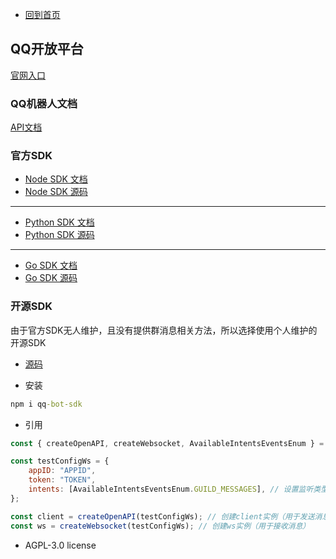 - [回到首页](/README.md)

## QQ开放平台

[官网入口](https://q.qq.com)

### QQ机器人文档

[API文档](https://bot.q.qq.com/wiki/develop/api-v2/)

### 官方SDK

- [Node SDK 文档](https://bot.q.qq.com/wiki/develop/nodesdk/)
- [Node SDK 源码](https://github.com/tencent-connect/bot-node-sdk) 

***

- [Python SDK 文档](https://bot.q.qq.com/wiki/develop/pythonsdk/)
- [Python SDK 源码](https://github.com/tencent-connect/botpy) 


***

- [Go SDK 文档](https://bot.q.qq.com/wiki/develop/gosdk/)
- [Go SDK 源码](https://github.com/tencent-connect/botgo) 


### 开源SDK

由于官方SDK无人维护，且没有提供群消息相关方法，所以选择使用个人维护的开源SDK

- [源码](https://github.com/feilongproject/QQNodeSDK) 

- 安装

```cmd
npm i qq-bot-sdk
```

- 引用

```javascript
const { createOpenAPI, createWebsocket, AvailableIntentsEventsEnum } = require("qq-bot-sdk"); // commonjs引用方法

const testConfigWs = {
    appID: "APPID",
    token: "TOKEN",
    intents: [AvailableIntentsEventsEnum.GUILD_MESSAGES], // 设置监听类型
};

const client = createOpenAPI(testConfigWs); // 创建client实例（用于发送消息）
const ws = createWebsocket(testConfigWs); // 创建ws实例（用于接收消息）
```

- AGPL-3.0 license
